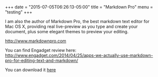 +++
date = "2015-07-05T06:26:13-05:00"
title = "Markdown Pro"
menu = "testing"
+++

I am also the author of Markdown Pro, the best markdown text editor for Mac OS X, providing real live-preview as you type and create your document, plus some elegant themes to preview your editing.

http://www.markdownpro.com

You can find Engadget review here: http://www.engadget.com/2014/04/25/apps-we-actually-use-markdown-pro-for-editing-text-and-markdown/


You can download it [here](https://itunes.apple.com/us/app/markdown-pro/id465965038?mt=12)
